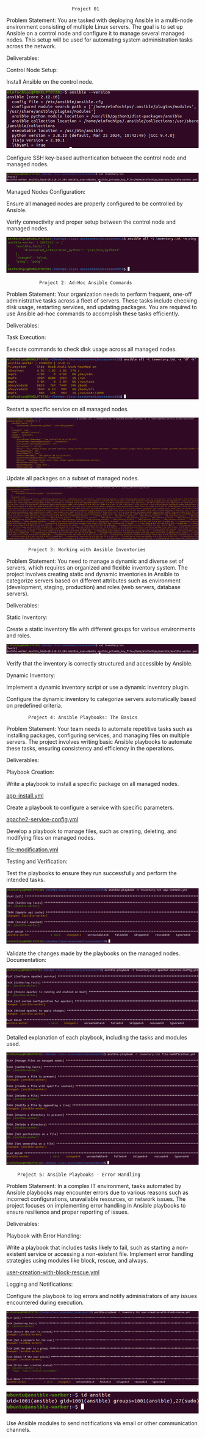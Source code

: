                             Project 01

Problem Statement: You are tasked with deploying Ansible in a multi-node environment consisting of multiple Linux servers. The goal is to set up Ansible on a control node and configure it to manage several managed nodes. This setup will be used for automating system administration tasks across the network.

Deliverables:

Control Node Setup:

Install Ansible on the control node.

![alt text](img/image-1.png)

Configure SSH key-based authentication between the control node and managed nodes.

![alt text](img/image-3.png)

Managed Nodes Configuration:

Ensure all managed nodes are properly configured to be controlled by Ansible.

Verify connectivity and proper setup between the control node and managed nodes.

![alt text](img/image-2.png)

                Project 2: Ad-Hoc Ansible Commands

Problem Statement: Your organization needs to perform frequent, one-off administrative tasks across a fleet of servers. These tasks include checking disk usage, restarting services, and updating packages. You are required to use Ansible ad-hoc commands to accomplish these tasks efficiently.

Deliverables:

Task Execution:

Execute commands to check disk usage across all managed nodes.

![alt text](img/image-4.png)

Restart a specific service on all managed nodes.

![alt text](img/image-5.png)

Update all packages on a subset of managed nodes.

![alt text](img/image-6.png)


            Project 3: Working with Ansible Inventories

Problem Statement: You need to manage a dynamic and diverse set of servers, which requires an organized and flexible inventory system. The project involves creating static and dynamic inventories in Ansible to categorize servers based on different attributes such as environment (development, staging, production) and roles (web servers, database servers).

Deliverables:

Static Inventory:

Create a static inventory file with different groups for various environments and roles.

![alt text](img/image-3.png)

Verify that the inventory is correctly structured and accessible by Ansible.

Dynamic Inventory:

Implement a dynamic inventory script or use a dynamic inventory plugin.

Configure the dynamic inventory to categorize servers automatically based on predefined criteria.


            Project 4: Ansible Playbooks: The Basics

Problem Statement: Your team needs to automate repetitive tasks such as installing packages, configuring services, and managing files on multiple servers. The project involves writing basic Ansible playbooks to automate these tasks, ensuring consistency and efficiency in the operations.

Deliverables:

Playbook Creation:

Write a playbook to install a specific package on all managed nodes.

[app-install.yml](app-install.yml)

Create a playbook to configure a service with specific parameters.

[apache2-service-config.yml](apache2-service-config.yml)

Develop a playbook to manage files, such as creating, deleting, and 
modifying files on managed nodes.

[file-modification.yml](file-modification.yml)


Testing and Verification:

Test the playbooks to ensure they run successfully and perform the intended tasks.

![alt text](img/image-7.png)

Validate the changes made by the playbooks on the managed nodes.
Documentation:

![alt text](img/image-8.png)

Detailed explanation of each playbook, including the tasks and modules used.

![alt text](img/image-9.png)

        Project 5: Ansible Playbooks - Error Handling

Problem Statement: In a complex IT environment, tasks automated by Ansible playbooks may encounter errors due to various reasons such as incorrect configurations, unavailable resources, or network issues. The project focuses on implementing error handling in Ansible playbooks to ensure resilience and proper reporting of issues.

Deliverables:

Playbook with Error Handling:

Write a playbook that includes tasks likely to fail, such as starting a non-existent service or accessing a non-existent file.
Implement error handling strategies using modules like block, rescue, and always.

[user-creation-with-block-rescue.yml](user-creation-with-block-rescue.yml)

Logging and Notifications:

Configure the playbook to log errors and notify administrators of any issues encountered during execution.

![alt text](img/image-10.png)

![alt text](img/image-11.png)

Use Ansible modules to send notifications via email or other 
communication channels.

